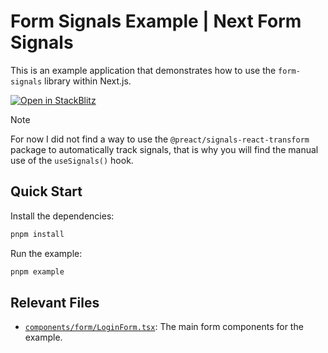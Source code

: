 # Form Signals Example | Next Form Signals

This is an example application that demonstrates how to use the `form-signals` library within Next.js.

[![Open in StackBlitz](https://developer.stackblitz.com/img/open_in_stackblitz.svg)](https://stackblitz.com/fork/github/gutentag2012/form-signals/tree/main/examples/react/next-form-signals?startScript=example&title=Form%20Signals%20&#124;%20Next%2Ejs%20Example)

> [!NOTE]
> For now I did not find a way to use the `@preact/signals-react-transform` package to automatically track signals, that is why you will find the manual use of the `useSignals()` hook.

## Quick Start

Install the dependencies:

```bash
pnpm install
```

Run the example:

```bash
pnpm example
```

## Relevant Files

- [`components/form/LoginForm.tsx`](./components/form/LoginForm.tsx): The main form components for the example.
